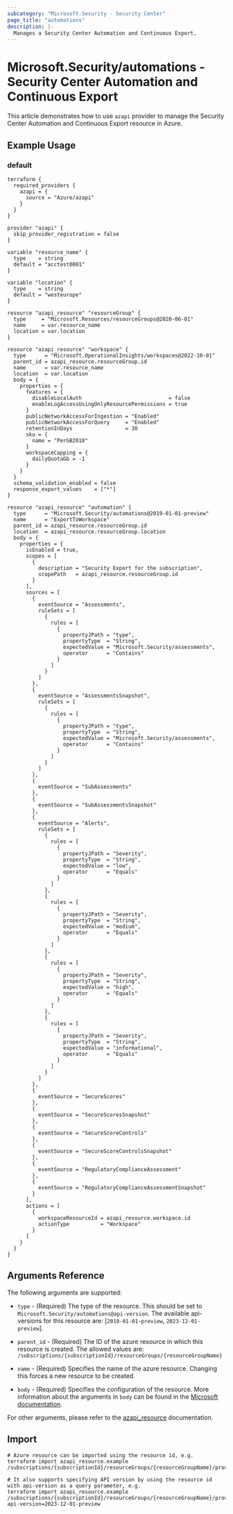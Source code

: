 ```yaml
---
subcategory: "Microsoft.Security - Security Center"
page_title: "automations"
description: |-
  Manages a Security Center Automation and Continuous Export.
---
```


# Microsoft.Security/automations - Security Center Automation and Continuous Export

This article demonstrates how to use `azapi` provider to manage the Security Center Automation and Continuous Export resource in Azure.

## Example Usage

### default

```hcl
terraform {
  required_providers {
    azapi = {
      source = "Azure/azapi"
    }
  }
}

provider "azapi" {
  skip_provider_registration = false
}

variable "resource_name" {
  type    = string
  default = "acctest0001"
}

variable "location" {
  type    = string
  default = "westeurope"
}

resource "azapi_resource" "resourceGroup" {
  type     = "Microsoft.Resources/resourceGroups@2020-06-01"
  name     = var.resource_name
  location = var.location
}

resource "azapi_resource" "workspace" {
  type      = "Microsoft.OperationalInsights/workspaces@2022-10-01"
  parent_id = azapi_resource.resourceGroup.id
  name      = var.resource_name
  location  = var.location
  body = {
    properties = {
      features = {
        disableLocalAuth                            = false
        enableLogAccessUsingOnlyResourcePermissions = true
      }
      publicNetworkAccessForIngestion = "Enabled"
      publicNetworkAccessForQuery     = "Enabled"
      retentionInDays                 = 30
      sku = {
        name = "PerGB2018"
      }
      workspaceCapping = {
        dailyQuotaGb = -1
      }
    }
  }
  schema_validation_enabled = false
  response_export_values    = ["*"]
}

resource "azapi_resource" "automation" {
  type      = "Microsoft.Security/automations@2019-01-01-preview"
  name      = "ExportToWorkspace"
  parent_id = azapi_resource.resourceGroup.id
  location  = azapi_resource.resourceGroup.location
  body = {
    properties = {
      isEnabled = true,
      scopes = [
        {
          description = "Security Export for the subscription",
          scopePath   = azapi_resource.resourceGroup.id
        }
      ],
      sources = [
        {
          eventSource = "Assessments",
          ruleSets = [
            {
              rules = [
                {
                  propertyJPath = "type",
                  propertyType  = "String",
                  expectedValue = "Microsoft.Security/assessments",
                  operator      = "Contains"
                }
              ]
            }
          ]
        },
        {
          eventSource = "AssessmentsSnapshot",
          ruleSets = [
            {
              rules = [
                {
                  propertyJPath = "type",
                  propertyType  = "String",
                  expectedValue = "Microsoft.Security/assessments",
                  operator      = "Contains"
                }
              ]
            }
          ]
        },
        {
          eventSource = "SubAssessments"
        },
        {
          eventSource = "SubAssessmentsSnapshot"
        },
        {
          eventSource = "Alerts",
          ruleSets = [
            {
              rules = [
                {
                  propertyJPath = "Severity",
                  propertyType  = "String",
                  expectedValue = "low",
                  operator      = "Equals"
                }
              ]
            },
            {
              rules = [
                {
                  propertyJPath = "Severity",
                  propertyType  = "String",
                  expectedValue = "medium",
                  operator      = "Equals"
                }
              ]
            },
            {
              rules = [
                {
                  propertyJPath = "Severity",
                  propertyType  = "String",
                  expectedValue = "high",
                  operator      = "Equals"
                }
              ]
            },
            {
              rules = [
                {
                  propertyJPath = "Severity",
                  propertyType  = "String",
                  expectedValue = "informational",
                  operator      = "Equals"
                }
              ]
            }
          ]
        },
        {
          eventSource = "SecureScores"
        },
        {
          eventSource = "SecureScoresSnapshot"
        },
        {
          eventSource = "SecureScoreControls"
        },
        {
          eventSource = "SecureScoreControlsSnapshot"
        },
        {
          eventSource = "RegulatoryComplianceAssessment"
        },
        {
          eventSource = "RegulatoryComplianceAssessmentSnapshot"
        }
      ],
      actions = [
        {
          workspaceResourceId = azapi_resource.workspace.id
          actionType          = "Workspace"
        }
      ]
    }
  }
}

```



## Arguments Reference

The following arguments are supported:

* `type` - (Required) The type of the resource. This should be set to `Microsoft.Security/automations@api-version`. The available api-versions for this resource are: [`2019-01-01-preview`, `2023-12-01-preview`].

* `parent_id` - (Required) The ID of the azure resource in which this resource is created. The allowed values are:  
  `/subscriptions/{subscriptionId}/resourceGroups/{resourceGroupName}`

* `name` - (Required) Specifies the name of the azure resource. Changing this forces a new resource to be created.

* `body` - (Required) Specifies the configuration of the resource. More information about the arguments in `body` can be found in the [Microsoft documentation](https://learn.microsoft.com/en-us/azure/templates/Microsoft.Security/automations?pivots=deployment-language-terraform).

For other arguments, please refer to the [azapi_resource](https://registry.terraform.io/providers/Azure/azapi/latest/docs/resources/resource) documentation.

## Import

 ```shell
 # Azure resource can be imported using the resource id, e.g.
 terraform import azapi_resource.example /subscriptions/{subscriptionId}/resourceGroups/{resourceGroupName}/providers/Microsoft.Security/automations/{resourceName}
 
 # It also supports specifying API version by using the resource id with api-version as a query parameter, e.g.
 terraform import azapi_resource.example /subscriptions/{subscriptionId}/resourceGroups/{resourceGroupName}/providers/Microsoft.Security/automations/{resourceName}?api-version=2023-12-01-preview
 ```
